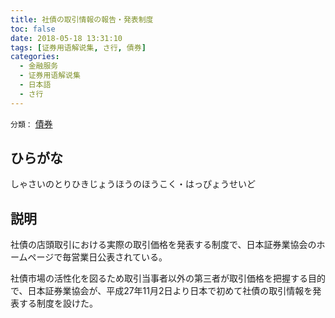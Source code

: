 ```yaml
---
title: 社債の取引情報の報告・発表制度
toc: false
date: 2018-05-18 13:31:10
tags: [证券用语解说集, さ行, 債券]
categories:
  - 金融服务
  - 证券用语解说集
  - 日本語
  - さ行
---
```


`分類：` [債券](/tags/債券/)

## ひらがな

しゃさいのとりひきじょうほうのほうこく・はっぴょうせいど

## 説明

社債の店頭取引における実際の取引価格を発表する制度で、日本証券業協会のホームページで毎営業日公表されている。

社債市場の活性化を図るため取引当事者以外の第三者が取引価格を把握する目的で、日本証券業協会が、平成27年11月2日より日本で初めて社債の取引情報を発表する制度を設けた。
